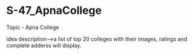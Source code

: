 # S-47_ApnaCollege
Topic - Apna College

idea description-->a list of top 20 colleges with their images, ratings and complete adderss will display.
